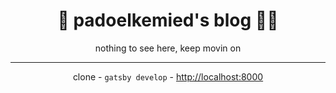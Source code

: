 <h1 align="center">
  🧩 padoelkemied's blog 🤟🏽
</h1>
<p align="center">
  nothing to see here, keep movin on
</p>

---

<p align="center">
  clone - <code>gatsby develop</code> - <a href="">http://localhost:8000</a>
</p>
